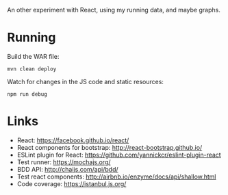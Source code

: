 An other experiment with React, using my running data, and maybe graphs.

Running
=======

Build the WAR file:

    mvn clean deploy

Watch for changes in the JS code and static resources:

    npm run debug

Links
=====

* React: https://facebook.github.io/react/
* React components for bootstrap: http://react-bootstrap.github.io/
* ESLint plugin for React: https://github.com/yannickcr/eslint-plugin-react
* Test runner: https://mochajs.org/
* BDD API: http://chaijs.com/api/bdd/
* Test react components: http://airbnb.io/enzyme/docs/api/shallow.html
* Code coverage: https://istanbul.js.org/
